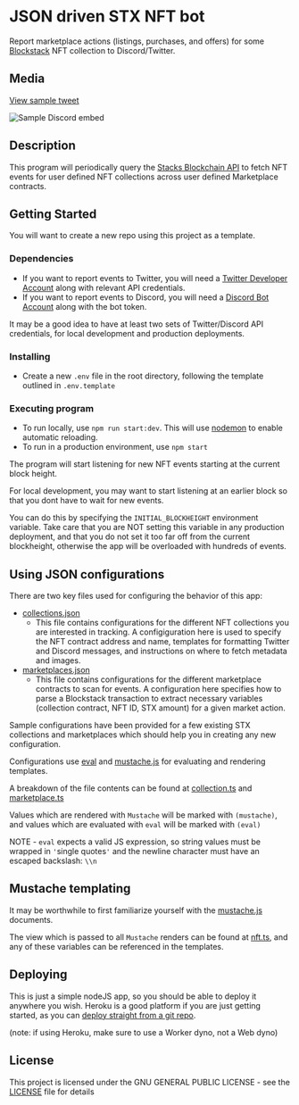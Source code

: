 # JSON driven STX NFT bot

Report marketplace actions (listings, purchases, and offers) for some [Blockstack](https://www.stacks.co/) NFT collection to Discord/Twitter.

## Media
[View sample tweet](https://twitter.com/MegapontApeBot/status/1459968934858432512)

![Sample Discord embed](https://user-images.githubusercontent.com/31711053/141709717-1f9ccb2d-46bb-41da-a7c5-c24afbf3bed1.png)

## Description

This program will periodically query the [Stacks Blockchain API](https://hirosystems.github.io/stacks-blockchain-api/) to fetch NFT events for user defined NFT collections across user defined Marketplace contracts.

## Getting Started

You will want to create a new repo using this project as a template.

### Dependencies

- If you want to report events to Twitter, you will need a [Twitter Developer Account](https://developer.twitter.com/en/docs/twitter-api/getting-started/getting-access-to-the-twitter-api) along with relevant API credentials.
- If you want to report events to Discord, you will need a [Discord Bot Account](https://docs.discord.red/en/stable/bot_application_guide.html) along with the bot token.

It may be a good idea to have at least two sets of Twitter/Discord API credentials, for local development and production deployments.

### Installing

- Create a new `.env` file in the root directory, following the template outlined in `.env.template`

### Executing program

- To run locally, use `npm run start:dev`. This will use [nodemon](https://nodemon.io/) to enable automatic reloading.
- To run in a production environment, use `npm start`

The program will start listening for new NFT events starting at the current block height.

For local development, you may want to start listening at an earlier block so that you dont have to wait for new events.

You can do this by specifying the `INITIAL_BLOCKHEIGHT` environment variable. Take care that you are NOT setting this variable in any production deployment, and that you do not set it too far off from the current blockheight, otherwise the app will be overloaded with hundreds of events. 

## Using JSON configurations

There are two key files used for configuring the behavior of this app:

- [collections.json](./data/collections.json)
  - This file contains configurations for the different NFT collections you are interested in tracking. A configiguration here is used to specify the NFT contract address and name, templates for formatting Twitter and Discord messages, and instructions on where to fetch metadata and images.
- [marketplaces.json](./data/marketplaces.json)
  - This file contains configurations for the different marketplace contracts to scan for events. A configuration here specifies how to parse a Blockstack transaction to extract necessary variables (collection contract, NFT ID, STX amount) for a given market action.

Sample configurations have been provided for a few existing STX collections and marketplaces which should help you in creating any new configuration.

Configurations use [eval](https://developer.mozilla.org/en-US/docs/Web/JavaScript/Reference/Global_Objects/eval) and [mustache.js](https://github.com/janl/mustache.js/) for evaluating and rendering templates.

A breakdown of the file contents can be found at [collection.ts](./src/model/collection.ts) and [marketplace.ts](./src/model/marketplace.ts)

Values which are rendered with `Mustache` will be marked with `(mustache)`, and values which are evaluated with `eval` will be marked with `(eval)`

NOTE - `eval` expects a valid JS expression, so string values must be wrapped in `'`single quotes`'` and the newline character must have an escaped backslash: `\\n`

## Mustache templating

It may be worthwhile to first familiarize yourself with the [mustache.js](https://github.com/janl/mustache.js/) documents.

The view which is passed to all `Mustache` renders can be found at [nft.ts](./src/model/nft.ts), and any of these variables can be referenced in the templates.

## Deploying

This is just a simple nodeJS app, so you should be able to deploy it anywhere you wish. Heroku is a good platform if you are just getting started, as you can [deploy straight from a git repo](https://devcenter.heroku.com/articles/git).

(note: if using Heroku, make sure to use a Worker dyno, not a Web dyno)

## License

This project is licensed under the GNU GENERAL PUBLIC LICENSE - see the [LICENSE](./LICENSE) file for details